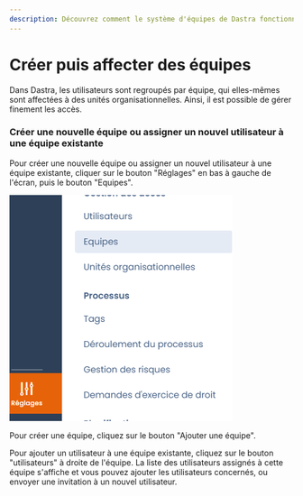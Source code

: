 ```yaml
---
description: Découvrez comment le système d'équipes de Dastra fonctionne.
---
```


# Créer puis affecter des équipes

Dans Dastra, les utilisateurs sont regroupés par équipe, qui elles-mêmes sont affectées à des unités organisationnelles. Ainsi, il est possible de gérer finement les accès.

### Créer une nouvelle équipe ou assigner un nouvel utilisateur à une équipe existante

Pour créer une nouvelle équipe ou assigner un nouvel utilisateur à une équipe existante, cliquer sur le bouton "Réglages" en bas à gauche de l'écran, puis le bouton "Equipes".

![Les boutons d'accès aux équipes](<../../.gitbook/assets/image (253).png>)



Pour créer une équipe, cliquez sur le bouton "Ajouter une équipe".

Pour ajouter un utilisateur à une équipe existante, cliquez sur le bouton "utilisateurs" à droite de l'équipe. La liste des utilisateurs assignés à cette équipe s'affiche et vous pouvez ajouter les utilisateurs concernés, ou envoyer une invitation à un nouvel utilisateur.





